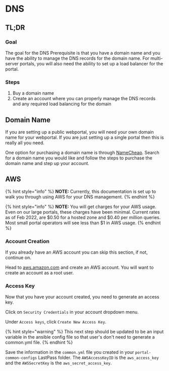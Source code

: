 # DNS

## TL;DR

### Goal

The goal for the DNS Prerequisite is that you have a domain name and you have the ability to manage the DNS records for the domain name. For multi-server portals, you will also need the ability to set up a load balancer for the portal.

### Steps

1. Buy a domain name
2. Create an account where you can properly manage the DNS records and any required load balancing for the domain

## Domain Name

If you are setting up a public webportal, you will need your own domain name for your webportal. If you are just setting up a single portal then this is really all you need. &#x20;

One option for purchasing a domain name is through [NameCheap](https://namecheap.com). Search for a domain name you would like and follow the steps to purchase the domain name and step up your account.&#x20;

## AWS

{% hint style="info" %}
**NOTE:** Currently, this documentation is set up to walk you through using AWS for your DNS management.
{% endhint %}

{% hint style="info" %}
**NOTE:** You will get charges for your AWS usage. Even on our large portals, these charges have been minimal. Current rates as of Feb 2022, are $0.50 for a hosted zone and $0.40 per million queries. Most small portal operators will see less than $1 in AWS usage.&#x20;
{% endhint %}

### Account Creation

If you already have an AWS account you can skip this section, if not, continue on.&#x20;

Head to [aws.amazon.com](https://aws.amazon.com) and create an AWS account. You will want to create an account as a root user.

### Access Key

Now that you have your account created, you need to generate an access key.

Click on `Security Credentials` in your account dropdown menu.

Under `Access keys`, click `Create New Access Key`.

{% hint style="warning" %}
This next step should be updated to be an input variable in the ansible config file so that user's don't need to generate a common.yml file.
{% endhint %}

Save the information in the `common.yml` file you created in your `portal-common-configs` LastPass folder. The `AWSAccessKeyID` is the `aws_access_key` and the `AWSSecretKey` is the `aws_secret_access_key`.
